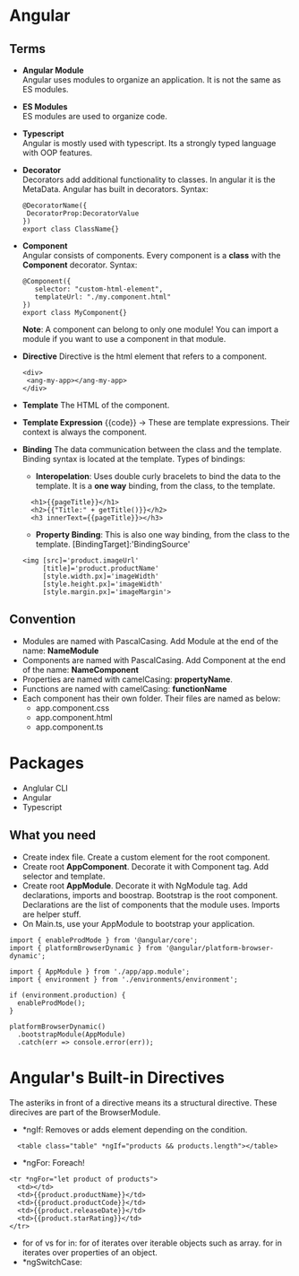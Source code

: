 # Angular  

## Terms  
* **Angular Module**    
  Angular uses modules to organize an application. It is not the same as ES modules.  
  
* **ES Modules**  
  ES modules are used to organize code.  
  
* **Typescript**  
  Angular is mostly used with typescript. Its a strongly typed language with OOP features.  
  
* **Decorator**  
  Decorators add additional functionality to classes. In angular it is the MetaData. Angular has built in decorators. Syntax:  
   ```
   @DecoratorName({  
    DecoratorProp:DecoratorValue  
   })  
   export class ClassName{}
   ```  
   
* **Component**  
  Angular consists of components. Every component is a **class** with the **Component** decorator. Syntax:  
   ```
   @Component({  
      selector: "custom-html-element",  
      templateUrl: "./my.component.html"  
   })  
   export class MyComponent{}
   ```
   **Note**: A component can belong to only one module! You can import a module if you want to use a component in that module.
   
* **Directive**
  Directive is the html element that refers to a component.
     ```
   <div>
      <ang-my-app></ang-my-app>
   </div>
   ```
* **Template**
  The HTML of the component.
  
* **Template Expression**
  {{code}} -> These are template expressions. Their context is always the component.
  
* **Binding**
  The data communication between the class and the template. Binding syntax is located at the template.
  Types of bindings:  
    - **Interopelation**: Uses double curly bracelets to bind the data to the template. It is a **one way** binding, from the class, to the template.
    ```
      <h1>{{pageTitle}}</h1>
      <h2>{{"Title:" + getTitle()}}</h2>
      <h3 innerText={{pageTitle}}></h3>
    ```
    - **Property Binding**: This is also one way binding, from the class to the template.
    [BindingTarget]:'BindingSource'  
    
    ```
    <img [src]='product.imageUrl'
         [title]='product.productName'
         [style.width.px]='imageWidth'
         [style.height.px]='imageWidth'
         [style.margin.px]='imageMargin'>
    ```
## Convention  
* Modules are named with PascalCasing. Add Module at the end of the name: **NameModule**
* Components are named with PascalCasing. Add Component at the end of the name: **NameComponent**
* Properties are named with camelCasing: **propertyName**. 
* Functions are named with camelCasing: **functionName**
* Each component has their own folder. Their files are named as below:    
  * app.component.css  
  * app.component.html  
  * app.component.ts  

# Packages
 * Anglular CLI  
 * Angular  
 * Typescript  

## What you need
 * Create index file. Create a custom element for the root component.
 * Create root **AppComponent**. Decorate it with Component tag. Add selector and template.
 * Create root **AppModule**. Decorate it with NgModule tag. Add declarations, imports and boostrap. Bootstrap is the root component. Declarations are the list of components that the module uses. Imports are helper stuff.
 * On Main.ts, use your AppModule to bootstrap your application.
 ```
 import { enableProdMode } from '@angular/core';
 import { platformBrowserDynamic } from '@angular/platform-browser-dynamic';

 import { AppModule } from './app/app.module';
 import { environment } from './environments/environment';

 if (environment.production) {
   enableProdMode();
 }

 platformBrowserDynamic()
   .bootstrapModule(AppModule)
   .catch(err => console.error(err));

 ```
# Angular's Built-in Directives  
  The asteriks in front of a directive means its a structural directive. These direcives are part of the BrowserModule.
  * \*ngIf: Removes or adds element depending on the condition.  
  ```
    <table class="table" *ngIf="products && products.length"></table>
  ```
  * \*ngFor: Foreach!
  ```
  <tr *ngFor="let product of products">
    <td></td>
    <td>{{product.productName}}</td>
    <td>{{product.productCode}}</td>
    <td>{{product.releaseDate}}</td>
    <td>{{product.starRating}}</td>
  </tr>
  ```
  
   * for of vs for in:
     for of iterates over iterable objects such as array.
     for in iterates over properties of an object.
  * \*ngSwitchCase:

    

